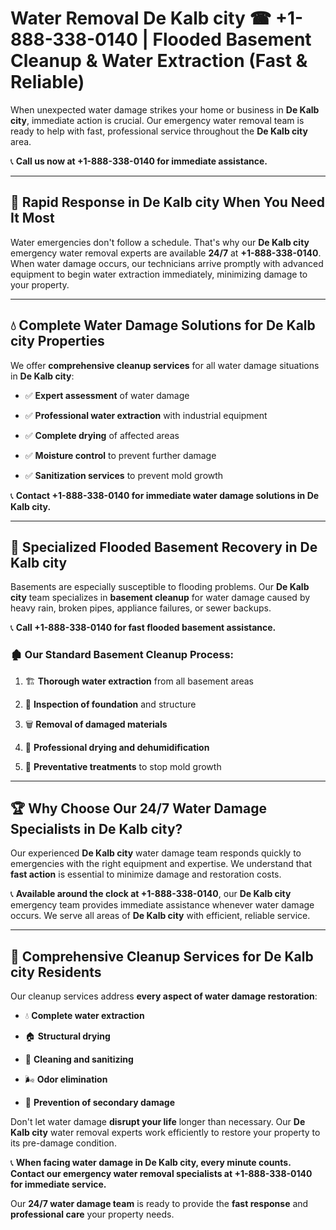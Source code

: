 # Water Removal De Kalb city ☎ +1-888-338-0140 | Flooded Basement Cleanup & Water Extraction (Fast & Reliable)

When unexpected water damage strikes your home or business in **De Kalb city**, immediate action is crucial. Our emergency water removal team is ready to help with fast, professional service throughout the **De Kalb city** area. 

📞 **Call us now at +1-888-338-0140 for immediate assistance.**
---
## 🚀 Rapid Response in De Kalb city When You Need It Most
Water emergencies don't follow a schedule. That's why our **De Kalb city** emergency water removal experts are available **24/7** at **+1-888-338-0140**. When water damage occurs, our technicians arrive promptly with advanced equipment to begin water extraction immediately, minimizing damage to your property.
---
## 💧 Complete Water Damage Solutions for De Kalb city Properties
We offer **comprehensive cleanup services** for all water damage situations in **De Kalb city**:
- ✅ **Expert assessment** of water damage  
- ✅ **Professional water extraction** with industrial equipment  
- ✅ **Complete drying** of affected areas  
- ✅ **Moisture control** to prevent further damage  
- ✅ **Sanitization services** to prevent mold growth  
📞 **Contact +1-888-338-0140 for immediate water damage solutions in De Kalb city.**
---
## 🌊 Specialized Flooded Basement Recovery in De Kalb city
Basements are especially susceptible to flooding problems. Our **De Kalb city** team specializes in **basement cleanup** for water damage caused by heavy rain, broken pipes, appliance failures, or sewer backups. 
📞 **Call +1-888-338-0140 for fast flooded basement assistance.**
### 🏚️ Our Standard Basement Cleanup Process:
1. 🏗️ **Thorough water extraction** from all basement areas  
2. 🔎 **Inspection of foundation** and structure  
3. 🗑️ **Removal of damaged materials**  
4. 💨 **Professional drying and dehumidification**  
5. 🚫 **Preventative treatments** to stop mold growth  
---
## 🏆 Why Choose Our 24/7 Water Damage Specialists in De Kalb city?
Our experienced **De Kalb city** water damage team responds quickly to emergencies with the right equipment and expertise. We understand that **fast action** is essential to minimize damage and restoration costs.
📞 **Available around the clock at +1-888-338-0140**, our **De Kalb city** emergency team provides immediate assistance whenever water damage occurs. We serve all areas of **De Kalb city** with efficient, reliable service.
---
## 🧹 Comprehensive Cleanup Services for De Kalb city Residents
Our cleanup services address **every aspect of water damage restoration**:
- 💧 **Complete water extraction**  
- 🏠 **Structural drying**  
- 🧼 **Cleaning and sanitizing**  
- 🌬️ **Odor elimination**  
- 🚫 **Prevention of secondary damage**  
Don't let water damage **disrupt your life** longer than necessary. Our **De Kalb city** water removal experts work efficiently to restore your property to its pre-damage condition.
📞 **When facing water damage in De Kalb city, every minute counts. Contact our emergency water removal specialists at +1-888-338-0140 for immediate service.**
Our **24/7 water damage team** is ready to provide the **fast response** and **professional care** your property needs.
